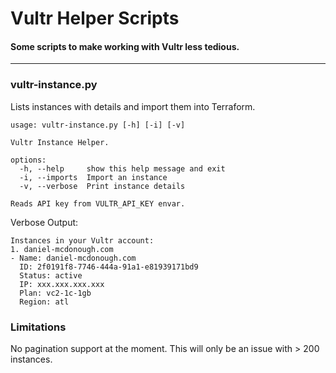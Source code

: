 # Vultr Helper Scripts

#### Some scripts to make working with Vultr less tedious.


---

### vultr-instance.py


Lists instances with details and import them into Terraform.
```
usage: vultr-instance.py [-h] [-i] [-v]

Vultr Instance Helper.

options:
  -h, --help     show this help message and exit
  -i, --imports  Import an instance
  -v, --verbose  Print instance details

Reads API key from VULTR_API_KEY envar.
```

Verbose Output:
```
Instances in your Vultr account:
1. daniel-mcdonough.com
- Name: daniel-mcdonough.com
  ID: 2f0191f8-7746-444a-91a1-e81939171bd9
  Status: active
  IP: xxx.xxx.xxx.xxx
  Plan: vc2-1c-1gb
  Region: atl
```

### Limitations

No pagination support at the moment. This will only be an issue with > 200 instances.
